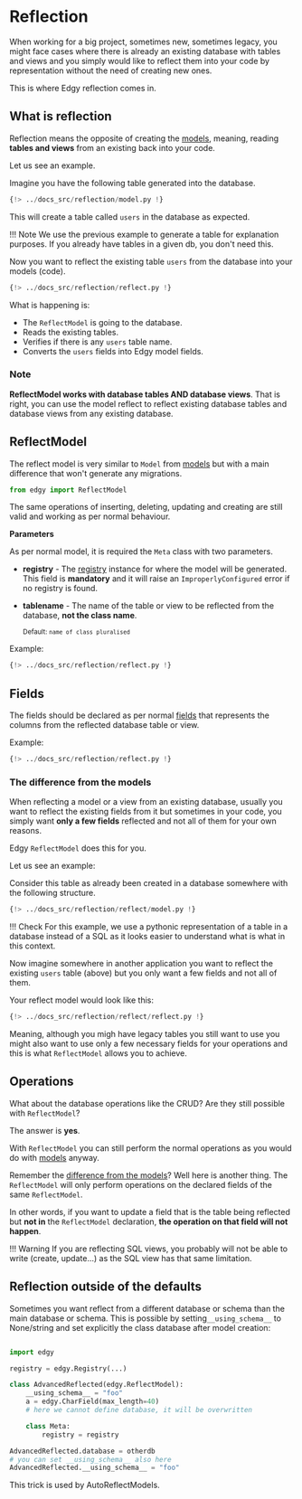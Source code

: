 # Reflection

When working for a big project, sometimes new, sometimes legacy, you might face cases where there
is already an existing database with tables and views and you simply would like to reflect them
into your code by representation without the need of creating new ones.

This is where Edgy reflection comes in.

## What is reflection

Reflection means the opposite of creating the [models](./models.md), meaning, reading
**tables and views** from an existing back into your code.

Let us see an example.

Imagine you have the following table generated into the database.

```python
{!> ../docs_src/reflection/model.py !}
```

This will create a table called `users` in the database as expected.

!!! Note
    We use the previous example to generate a table for explanation purposes. If you already
    have tables in a given db, you don't need this.

Now you want to reflect the existing table `users` from the database into your models (code).

```python hl_lines="8"
{!> ../docs_src/reflection/reflect.py !}
```

What is happening is:

* The `ReflectModel` is going to the database.
* Reads the existing tables.
* Verifies if there is any `users` table name.
* Converts the `users` fields into Edgy model fields.

### Note

**ReflectModel works with database tables AND database views**. That is right, you can use the
model reflect to reflect existing database tables and database views from any existing database.

## ReflectModel

The reflect model is very similar to `Model` from [models](./models.md) but with a main difference
that won't generate any migrations.

```python
from edgy import ReflectModel
```

The same operations of inserting, deleting, updating and creating are still valid and working
as per normal behaviour.

**Parameters**

As per normal model, it is required the `Meta` class with two parameters.

* **registry** - The [registry](./registry.md) instance for where the model will be generated. This
field is **mandatory** and it will raise an `ImproperlyConfigured` error if no registry is found.

* **tablename** - The name of the table or view to be reflected from the database, **not the class name**.

    <sup>Default: `name of class pluralised`<sup>

Example:

```python hl_lines="13 14"
{!> ../docs_src/reflection/reflect.py !}
```

## Fields

The fields should be declared as per normal [fields](./fields.md) that represents the columns from
the reflected database table or view.

Example:

```python hl_lines="9 10"
{!> ../docs_src/reflection/reflect.py !}
```

### The difference from the models

When reflecting a model or a view from an existing database, usually you want to reflect the
existing fields from it but sometimes in your code, you simply want **only a few fields** reflected
and not all of them for your own reasons.

Edgy `ReflectModel` does this for you.

Let us see an example:

Consider this table as already been created in a database somewhere with the following structure.

```python
{!> ../docs_src/reflection/reflect/model.py !}
```

!!! Check
    For this example, we use a pythonic representation of a table in a database instead of a SQL as
    it looks easier to understand what is what in this context.

Now imagine somewhere in another application you want to reflect the existing `users` table
(above) but you only want a few fields and not all of them.

Your reflect model would look like this:

```python hl_lines="9-11"
{!> ../docs_src/reflection/reflect/reflect.py !}
```

Meaning, although you migh have legacy tables you still want to use you might also want to use
only a few necessary fields for your operations and this is what `ReflectModel` allows you to
achieve.

## Operations

What about the database operations like the CRUD? Are they still possible with `ReflectModel`?

The answer is **yes**.

With `ReflectModel` you can still perform the normal operations as you would do with
[models](./models.md) anyway.

Remember the [difference from the models](#the-difference-from-the-models)? Well here is another
thing. The `ReflectModel` will only perform operations on the declared fields of the
same `ReflectModel`.

In other words, if you want to update a field that is the table being reflected but **not in**
the `ReflectModel` declaration, **the operation on that field will not happen**.

!!! Warning
    If you are reflecting SQL views, you probably will not be able to write (create, update...) as
    the SQL view has that same limitation.


## Reflection outside of the defaults

Sometimes you want reflect from a different database or schema than the main database or schema.
This is possible by setting`__using_schema__` to None/string and set explicitly the class database after model creation:

``` python

import edgy

registry = edgy.Registry(...)

class AdvancedReflected(edgy.ReflectModel):
    __using_schema__ = "foo"
    a = edgy.CharField(max_length=40)
    # here we cannot define database, it will be overwritten

    class Meta:
        registry = registry

AdvancedReflected.database = otherdb
# you can set __using_schema__ also here
AdvancedReflected.__using_schema__ = "foo"
```

This trick is used by AutoReflectModels.
